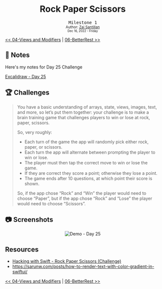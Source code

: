 <div align="center">
  <h1>Rock Paper Scissors</h1>
  <samp>Milestone 1</samp>
  <br/>

  <sub>
    Author: <a href="https://github.com/plskz" target="_blank">Zai Santillan</a>
    <br>
    <small>Dec 16, 2022 - Friday</small>
  </sub>
</div>

[<< 04-Views and Modifiers](../04-Views%20and%20Modifiers/) | [06-BetterRest >>](../06-BetterRest/)

## 📝 Notes

Here's my notes for Day 25 Challenge

[Excalidraw - Day 25](https://dub.sh/plskz-100swiftui-milestone1)

## 🏆 Challenges

> You have a basic understanding of arrays, state, views, images, text, and more, so let’s put them together: your challenge is to make a brain training game that challenges players to win or lose at rock, paper, scissors.
>
> So, very roughly:
>
> - Each turn of the game the app will randomly pick either rock, paper, or scissors.
> - Each turn the app will alternate between prompting the player to win or lose.
> - The player must then tap the correct move to win or lose the game.
> - If they are correct they score a point; otherwise they lose a point.
> - The game ends after 10 questions, at which point their score is shown.
>
> So, if the app chose “Rock” and “Win” the player would need to choose “Paper”, but if the app chose “Rock” and “Lose” the player would need to choose “Scissors”.

## 📷 Screenshots

<div align="center">

![Demo - Day 25](./_Screenshots/RockPaperScissors.gif)

</div>

## Resources

- [Hacking with Swift - Rock Paper Scissors (Challenge)](https://www.hackingwithswift.com/guide/ios-swiftui/2/3/challenge)
- https://sarunw.com/posts/how-to-render-text-with-color-gradient-in-swiftui/

[<< 04-Views and Modifiers](../04-Views%20and%20Modifiers/) | [06-BetterRest >>](../06-BetterRest/)
